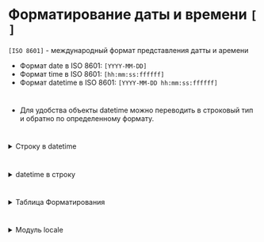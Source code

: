 # Форматирование даты и времени `[ ]`

`[ISO 8601]` - международный формат представления датты и аремени

  - Формат date в ISO 8601: `[YYYY-MM-DD]`
  - Формат time в ISO 8601: `[hh:mm:ss:ffffff]`
  - Формат datetime в ISO 8601: `[YYYY-MM-DD hh:mm:ss:ffffff]`
#
- Для удобства объекты datetime можно переводить в строковый тип и обратно по определенному формату.

#

<details>
  <summary>Строку в datetime</summary>
  
### `[datetime.strptime('str', 'format')]` - метод класса datetime, преобразует строку в объект datetime с использованием заданного формата.
- Какой разделитель в строке, такой должен быть и в методе
- По автомату метод strptime переводит дату-время к формату ISO 8601
```
from datetime import datetime

# Пример строки
date_string = '07/01/2024'

# Задаем формат строки
format_string = '%d/%m/%Y'

# Преобразуем строку в datetime
converted_datetime = datetime.strptime(date_string, format_string)

# Выводим результат
print("Преобразованный datetime:", converted_datetime)   # Преобразованный datetime: 2024-01-07 00:00:00
print(type(converted_datetime))                          # <class 'datetime.datetime'>
```
</details>

#
 
<details>
  <summary>datetime в строку</summary>
  
### `[my_datetime.strftime('formate')]` - метод объекта datetime, форматирует объект datetime в строку в соответствии с заданным форматом.
```
from datetime import datetime

# Создаем объект datetime
my_datetime = datetime(2024, 1, 7, 14, 30, 0)

# Форматируем datetime в строку
formatted_string = my_datetime.strftime('%Y-%m-%d %H:%M:%S')

# Выводим результат
print("Форматированная строка:", formatted_string)   # Форматированная строка: 2024-01-07 14:30:00
print(type(formatted_string))                        # <class 'str'>
```
</details>

#

<details>
  <summary>Таблица Форматирования</summary>

#
```
1) `[%f]` - Число микросекунд (000_000 - 999_999)
2) `[%S]` - Число секунд (00-59)
3) `[%M]` - Число минут (00-59)
4) `[%I]` - Час 12-часовой формат (01-12) 
5) `[%H]` - Час 24-часовой формат (00-23) 
6) `[%p]` - до/послее полудня при 12-часовом формате (AM/PM)
7) `[%a]` - Сокращенное название дня недели (Sun, Пн) 
8) `[%A]` - Полное название дня недели (Sunday, Понедельник) 
9) `[%w]` - Номер дня недели (Вс - 0, Сб - 6)
10) `[%d]` - Номер дня месяца (01 - 31)
11) `[%b]` - Сокращенное название месяца (Jan, Feb / Янв, Февр)
12) `[%B]` - Полное название месяца (January / Январь) 
13) `[%m]` - Номер месяца (01 - 12)
14) `[%y]` - Год без века (00 - 99)
15) `[%Y]` - Год с веком (0001, 00033, 2023) (в Linux без нулей впереди 1, 33, 2023) 
16) `[%z]` - Разница с UTC формате +/-HHMM[ss[ffffff]] (+0000, -0400)
17) `[%Z]` - Временная зона (UTC, EST, CST)
18) `[%j]` - Номер дня года (001 -365)
19) `[%U]` - Номер недели в году. Нулевая неделя начинается с первого воскресенья года. (00 - 53)
20) `[%W]` - Номер недели в году. Нулевая неделя начинается с первого понедельника года. (00 - 53)
21) `[%c]` - Дата и время (Tue Aug 16 21:30:00 1988 (en_US))
                          (03.01.2019 23:18:32 (ru_RU))
22) `[%x]` - Дата (08/16/88 (none), 08/16/1988(en), 08.16.1988(ru))
23) `[%X]` - Время (21:30:00)
```
#
</details>

#

<details>
  <summary>Модуль locale</summary>

#
`[locale]` - устанавливает языковую локализацию
#
- Синтаксис:
```
import locale

# Для русской локализации
locale.setlocale(locale.LC_ALL, 'ru_RU.UTF-8')

# Для английской локализации
locale.setlocale(locale.LC_ALL, 'en_EN.UTF-8')
```
</details>











